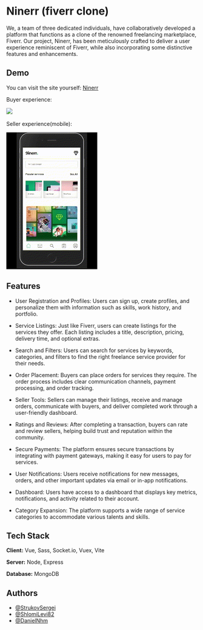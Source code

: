 
# Ninerr (fiverr clone)

We, a team of three dedicated individuals, have collaboratively developed a platform that functions as a clone of the renowned freelancing marketplace, Fiverr. Our project, Ninerr, has been meticulously crafted to deliver a user experience reminiscent of Fiverr, while also incorporating some distinctive features and enhancements.


## Demo

You can visit the site yourself: [Ninerr](https://ninerr.onrender.com/)

Buyer experience:

![](https://github.com/StrukovSergei/Ninerr/blob/main/frontend/buyer.gif)

Seller experience(mobile):

![](https://github.com/StrukovSergei/Ninerr/blob/main/frontend/seller.gif)
## Features

- User Registration and Profiles: Users can sign up, create profiles, and personalize them with information such as skills, work history, and portfolio.

- Service Listings: Just like Fiverr, users can create listings for the services they offer. Each listing includes a title, description, pricing, delivery time, and optional extras.

- Search and Filters: Users can search for services by keywords, categories, and filters to find the right freelance service provider for their needs.

- Order Placement: Buyers can place orders for services they require. The order process includes clear communication channels, payment processing, and order tracking.

- Seller Tools: Sellers can manage their listings, receive and manage orders, communicate with buyers, and deliver completed work through a user-friendly dashboard.

- Ratings and Reviews: After completing a transaction, buyers can rate and review sellers, helping build trust and reputation within the community.

- Secure Payments: The platform ensures secure transactions by integrating with payment gateways, making it easy for users to pay for services.

- User Notifications: Users receive notifications for new messages, orders, and other important updates via email or in-app notifications.

- Dashboard: Users have access to a dashboard that displays key metrics, notifications, and activity related to their account.

- Category Expansion: The platform supports a wide range of service categories to accommodate various talents and skills.
## Tech Stack

**Client:** Vue, Sass, Socket.io, Vuex, Vite

**Server:** Node, Express

**Database:** MongoDB


## Authors

- [@StrukovSergei](https://github.com/StrukovSergei)
- [@ShlomiLevi82](https://github.com/ShlomiLevi82)
- [@DanielNhm](https://github.com/DanielNhm)

